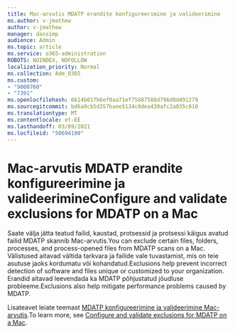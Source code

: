 ```yaml
---
title: Mac-arvutis MDATP erandite konfigureerimine ja valideerimine
ms.author: v-jmathew
author: v-jmathew
manager: dansimp
audience: Admin
ms.topic: article
ms.service: o365-administration
ROBOTS: NOINDEX, NOFOLLOW
localization_priority: Normal
ms.collection: Adm_O365
ms.custom:
- "9000760"
- "7391"
ms.openlocfilehash: 6614b017b6ef0aa71ef75887588d796d0d491279
ms.sourcegitcommit: bd6a9cb5d357baee5134c0dea430afc2a035c810
ms.translationtype: MT
ms.contentlocale: et-EE
ms.lasthandoff: 03/09/2021
ms.locfileid: "50694198"
---
```

# <a name="configure-and-validate-exclusions-for-mdatp-on-a-mac"></a><span data-ttu-id="04d42-102">Mac-arvutis MDATP erandite konfigureerimine ja valideerimine</span><span class="sxs-lookup"><span data-stu-id="04d42-102">Configure and validate exclusions for MDATP on a Mac</span></span>

<span data-ttu-id="04d42-103">Saate välja jätta teatud failid, kaustad, protsessid ja protsessi käigus avatud failid MDATP skannib Mac-arvutis.</span><span class="sxs-lookup"><span data-stu-id="04d42-103">You can exclude certain files, folders, processes, and process-opened files from MDATP scans on a Mac.</span></span> <span data-ttu-id="04d42-104">Välistused aitavad vältida tarkvara ja failide vale tuvastamist, mis on teie asutuse jaoks kordumatu või kohandatud.</span><span class="sxs-lookup"><span data-stu-id="04d42-104">Exclusions help prevent incorrect detection of software and files unique or customized to your organization.</span></span> <span data-ttu-id="04d42-105">Erandid aitavad leevendada ka MDATP põhjustatud jõudluse probleeme.</span><span class="sxs-lookup"><span data-stu-id="04d42-105">Exclusions also help mitigate performance problems caused by MDATP.</span></span>

<span data-ttu-id="04d42-106">Lisateavet leiate teemast [MDATP konfigureerimine ja valideerimine Mac-arvutis](https://go.microsoft.com/fwlink/?linkid=2144616).</span><span class="sxs-lookup"><span data-stu-id="04d42-106">To learn more, see [Configure and validate exclusions for MDATP on a Mac](https://go.microsoft.com/fwlink/?linkid=2144616).</span></span>
